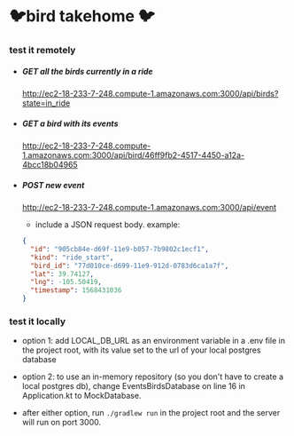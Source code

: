 # 🐦bird takehome 🐦

### test it remotely

- ##### GET all the birds currently in a ride
    http://ec2-18-233-7-248.compute-1.amazonaws.com:3000/api/birds?state=in_ride

- ##### GET a bird with its events
    http://ec2-18-233-7-248.compute-1.amazonaws.com:3000/api/bird/46ff9fb2-4517-4450-a12a-4bcc18b04965

- ##### POST new event
    http://ec2-18-233-7-248.compute-1.amazonaws.com:3000/api/event
    - include a JSON request body. example:
    ```json
    {
      "id": "905cb84e-d69f-11e9-b057-7b9802c1ecf1",
      "kind": "ride_start",
      "bird_id": "77d010ce-d699-11e9-912d-0783d6ca1a7f",
      "lat": 39.74127,
      "lng": -105.50419,
      "timestamp": 1568431036
    }
    ```

### test it locally
- option 1: add LOCAL_DB_URL as an environment variable in a .env file in the project root,
with its value set to the url of your local postgres database
- option 2: to use an in-memory repository (so you don't have to create a local postgres db),
change EventsBirdsDatabase on line 16 in Application.kt to MockDatabase.

- after either option, run ```./gradlew run``` in the project root and the server will run on port 3000.